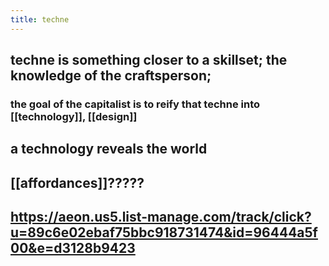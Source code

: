 ```yaml
---
title: techne
---
```


## techne is something closer to a skillset; the knowledge of the craftsperson;
### the goal of the capitalist is to reify that techne into [[technology]], [[design]]
####
## a technology reveals the world
## [[affordances]]?????
## https://aeon.us5.list-manage.com/track/click?u=89c6e02ebaf75bbc918731474&id=96444a5f00&e=d3128b9423
##

